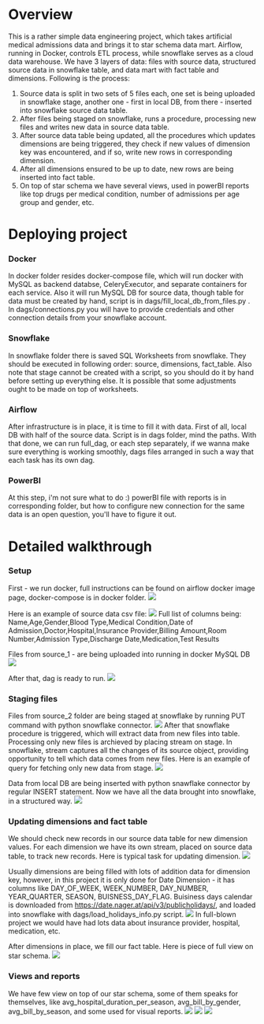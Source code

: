 # Overview

This is a rather simple data engineering project, which takes artificial medical admissions data and brings it to star schema data mart. Airflow, running in Docker, controls ETL process, while snowflake serves as a cloud data warehouse. We have 3 layers of data: files with source data, structured source data in snowflake table, and data mart with fact table and dimensions.
Following is the process:
1) Source data is split in two sets of 5 files each, one set is being uploaded in snowflake stage, another one - first in local DB, from there - inserted into snowflake source data table. 
2) After files being staged on snowflake, runs a procedure, processing new files and writes new data in source data table. 
3) After source data table being updated, all the procedures which updates dimensions are being triggered, they check if new values of dimension key was encountered, and if so, write new rows in corresponding dimension.
4) After all dimensions ensured to be up to date, new rows are being inserted into fact table.
5) On top of star schema we have several views, used in powerBI reports like top drugs per medical condition, number of admissions per age group and gender, etc.


# Deploying project 

### Docker
In docker folder resides docker-compose file, which will run docker with MySQL as backend databse, CeleryExecutor, and separate containers for each service. Also it will run MySQL DB for source data, though table for data must be created by hand, script is in dags/fill_local_db_from_files.py . 
In dags/connections.py you will have to provide credentials and other connection details from your snowflake account.

### Snowflake
In snowflake folder there is saved SQL Worksheets from snowflake. They should be executed in following order: source, dimensions, fact_table. Also note that stage cannot be created with a script, so you should do it by hand before setting up everything else. It is possible that some adjustments ought to be made on top of worksheets. 

### Airflow 
After infrastructure is in place, it is time to fill it with data. First of all, local DB with half of the source data. Script is in dags folder, mind the paths. 
With that done, we can run full_dag, or each step separately, if we wanna make sure everything is working smoothly, dags files arranged in such a way that each task has its own dag.

### PowerBI
At this step, i'm not sure what to do :) powerBI file with reports is in corresponding folder, but how to configure new connection for the same data is an open question, you'll have to figure it out.


# Detailed walkthrough

### Setup
First - we run docker, full instructions can be found on airflow docker image page, docker-compose is in docker folder.
![](/screenshots/3_docker_project.png)

Here is an example of source data csv file:
![](/screenshots/1_source_data_sf_short.png)
Full list of columns being: Name,Age,Gender,Blood Type,Medical Condition,Date of Admission,Doctor,Hospital,Insurance Provider,Billing Amount,Room Number,Admission Type,Discharge Date,Medication,Test Results

Files from source_1 - are being uploaded into running in docker MySQL DB
![](/screenshots/4_local_db.png)

After that, dag is ready to run. 
![](/screenshots/5_dag.png)

### Staging files
Files from source_2 folder are being staged at snowflake by running PUT command with python snowflake connector.
![](/screenshots/2_sf_stage.png)
After that snowflake procedure is triggered, which will extract data from new files into table. Processing only new files is archieved by placing stream on stage. In snowflake, stream captures all the changes of its source object, providing opportunity to tell which data comes from new files. 
Here is an example of query for fetching only new data from stage.
![](/screenshots/6_stream_join.png)

Data from local DB are being inserted with python snawflake connector by regular INSERT statement.
Now we have all the data brought into snowflake, in a structured way.
![](/screenshots/7_source_data_table.png)


### Updating dimensions and fact table
We should check new records in our source data table for new dimension values. For each dimension we have its own stream, placed on source data table, to track new records. Here is typical task for updating dimension.
![](/screenshots/8_update_task.png)

Usually dimensions are being filled with lots of addition data for dimension key, however, in this project it is only done for Date Dimension - it has columns like DAY_OF_WEEK, WEEK_NUMBER, DAY_NUMBER, YEAR_QUARTER, SEASON, BUISNESS_DAY_FLAG. Buisiness days calendar is downloaded from https://date.nager.at/api/v3/publicholidays/, and loaded into snowflake with dags/load_holidays_info.py script.
![](/screenshots/9_date_dim.png)
In full-blown project we would have had lots data about insurance provider, hospital, medication, etc.

After dimensions in place, we fill our fact table. Here is piece of full view on star schema.
![](/screenshots/10_fact_table.png)


### Views and reports
We have few view on top of our star schema, some of them speaks for themselves, like avg_hospital_duration_per_season, avg_bill_by_gender, avg_bill_by_season, and some used for visual reports.
![](/screenshots/11_report1.png)
![](/screenshots/11_report2.png)
![](/screenshots/11_report3.png)
